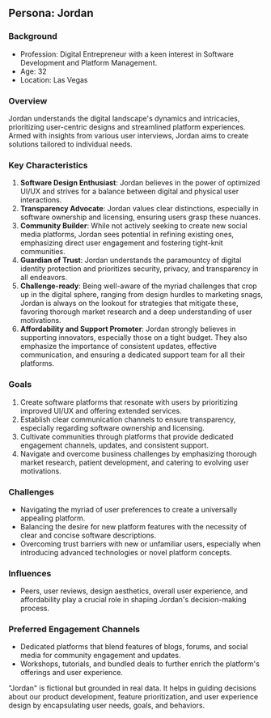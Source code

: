 ## Persona: Jordan

### Background
- Profession: Digital Entrepreneur with a keen interest in Software Development and Platform Management.
- Age: 32
- Location: Las Vegas

### Overview
Jordan understands the digital landscape's dynamics and intricacies, prioritizing user-centric designs and streamlined platform experiences. Armed with insights from various user interviews, Jordan aims to create solutions tailored to individual needs.

### Key Characteristics
1. **Software Design Enthusiast**: Jordan believes in the power of optimized UI/UX and strives for a balance between digital and physical user interactions.
2. **Transparency Advocate**: Jordan values clear distinctions, especially in software ownership and licensing, ensuring users grasp these nuances.
3. **Community Builder**: While not actively seeking to create new social media platforms, Jordan sees potential in refining existing ones, emphasizing direct user engagement and fostering tight-knit communities.
4. **Guardian of Trust**: Jordan understands the paramountcy of digital identity protection and prioritizes security, privacy, and transparency in all endeavors.
5. **Challenge-ready**: Being well-aware of the myriad challenges that crop up in the digital sphere, ranging from design hurdles to marketing snags, Jordan is always on the lookout for strategies that mitigate these, favoring thorough market research and a deep understanding of user motivations.
6. **Affordability and Support Promoter**: Jordan strongly believes in supporting innovators, especially those on a tight budget. They also emphasize the importance of consistent updates, effective communication, and ensuring a dedicated support team for all their platforms.

### Goals
1. Create software platforms that resonate with users by prioritizing improved UI/UX and offering extended services.
2. Establish clear communication channels to ensure transparency, especially regarding software ownership and licensing.
3. Cultivate communities through platforms that provide dedicated engagement channels, updates, and consistent support.
4. Navigate and overcome business challenges by emphasizing thorough market research, patient development, and catering to evolving user motivations.

### Challenges
- Navigating the myriad of user preferences to create a universally appealing platform.
- Balancing the desire for new platform features with the necessity of clear and concise software descriptions.
- Overcoming trust barriers with new or unfamiliar users, especially when introducing advanced technologies or novel platform concepts.

### Influences
- Peers, user reviews, design aesthetics, overall user experience, and affordability play a crucial role in shaping Jordan's decision-making process.

### Preferred Engagement Channels
- Dedicated platforms that blend features of blogs, forums, and social media for community engagement and updates.
- Workshops, tutorials, and bundled deals to further enrich the platform's offerings and user experience.

"Jordan" is fictional but grounded in real data. It helps in guiding decisions about our product development, feature prioritization, and user experience design by encapsulating user needs, goals, and behaviors.
